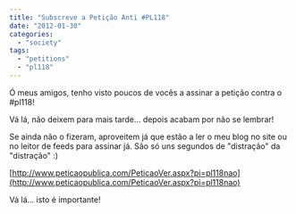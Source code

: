 ```yaml
---
title: "Subscreve a Petição Anti #PL118"
date: "2012-01-30"
categories: 
  - "society"
tags: 
  - "petitions"
  - "pl118"
---
```


Ó meus amigos, tenho visto poucos de vocês a assinar a petição contra o #pl118!

Vá lá, não deixem para mais tarde... depois acabam por não se lembrar!

Se ainda não o fizeram, aproveitem já que estão a ler o meu blog no site ou no leitor de feeds para assinar já. São só uns segundos de "distração" da "distração" :)

[http://www.peticaopublica.com/PeticaoVer.aspx?pi=pl118nao](http://www.peticaopublica.com/PeticaoVer.aspx?pi=pl118nao)

Vá lá... isto é importante!
